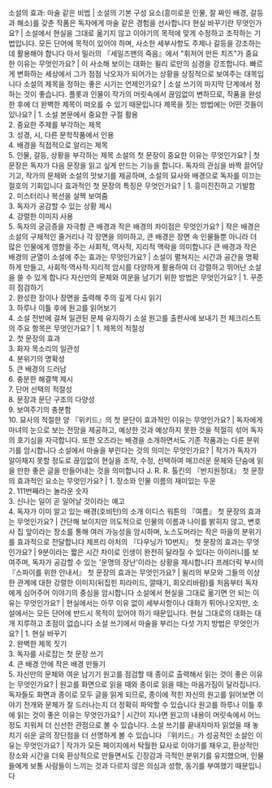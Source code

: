 소설의 효과: 마술 같은 비법	| 소설의 기본 구성 요소(흥미로운 인물, 잘 짜인 배경, 갈등과 해소)를 갖춘 작품은 독자에게 마술 같은 경험을 선사합니다
현실 바꾸기란 무엇인가요?	| 소설에서 현실을 그대로 옮기지 않고 이야기의 목적에 맞게 수정하고 조작하는 기법입니다. 모든 단어에 목적이 있어야 하며, 사소한 세부사항도 주제나 갈등을 강조하는 데 활용해야 합니다
아서 밀러의 『세일즈맨의 죽음』에서 "휘저어 만든 치즈"가 중요한 이유는 무엇인가요?	| 이 사소해 보이는 대화는 윌리 로만의 심경을 강조합니다. 빠르게 변화하는 세상에서 그가 점점 낙오자가 되어가는 상황을 상징적으로 보여주는 대목입니다
소설의 제목을 정하는 좋은 시기는 언제인가요?	| 소설 쓰기의 마지막 단계에서 정하는 것이 좋습니다. 플롯과 인물이 작가의 머릿속에서 끊임없이 변하므로, 작품을 완성한 후에 더 완벽한 제목이 떠오를 수 있기 때문입니다
제목을 짓는 방법에는 어떤 것들이 있나요?	| 1. 소설 본문에서 중요한 구절 활용<br/>2. 중요한 주제를 부각하는 제목<br/>3. 성경, 시, 다른 문학작품에서 인용<br/>4. 배경을 직접적으로 알리는 제목<br/>5. 인물, 갈등, 상황을 부각하는 제목
소설의 첫 문장이 중요한 이유는 무엇인가요?	| 첫 문장은 독자가 다음 문장을 읽고 싶게 만드는 기능을 합니다. 독자의 관심을 바짝 끌어당기고, 작가의 문체와 소설의 맛보기를 제공하며, 소설의 묘사와 배경으로 독자를 이끄는 절호의 기회입니다
효과적인 첫 문장의 특징은 무엇인가요?	| 1. 흥미진진하고 기발함<br/>2. 미스터리나 복선을 살짝 보여줌<br/>3. 독자가 공감할 수 있는 상황 제시<br/>4. 강렬한 이미지 사용<br/>5. 독자의 궁금증을 자극함
큰 배경과 작은 배경의 차이점은 무엇인가요?	| 작은 배경은 소설의 구체적인 줄거리나 각 장면을 의미하고, 큰 배경은 장면 속 인물들뿐 아니라 더 많은 인물에게 영향을 주는 사회적, 역사적, 지리적 맥락을 의미합니다
큰 배경과 작은 배경의 균열이 소설에 주는 효과는 무엇인가요?	| 소설이 펼쳐지는 시간과 공간을 명확하게 만들고, 사회적·역사적·지리적 암시를 다양하게 활용하여 더 강렬하고 뛰어난 소설을 쓸 수 있게 합니다
자신만의 문체와 여운을 남기기 위한 방법은 무엇인가요?	| 1. 꾸준히 점검하기<br/>2. 완성한 장이나 장면을 출력해 주의 깊게 다시 읽기<br/>3. 하루나 이틀 후에 원고를 읽어보기<br/>4. 소설 전반에 걸쳐 일관된 문체 유지하기
소설 원고를 출판사에 보내기 전 체크리스트의 주요 항목은 무엇인가요?	| 1. 제목의 적절성<br/>2. 첫 문장의 효과<br/>3. 화자 목소리의 일관성<br/>4. 분위기의 명확성<br/>5. 큰 배경의 드러남<br/>6. 충분한 해결책 제시<br/>7. 단어 선택의 적절성<br/>8. 문장과 문단 구조의 다양성<br/>9. 보여주기의 충분함<br/>10. 묘사의 적절한 양
『위키드』의 첫 문단이 효과적인 이유는 무엇인가요?	| 독자에게 마녀의 눈으로 보는 전망을 제공하고, 예상한 것과 예상하지 못한 것을 적절히 섞어 독자의 호기심을 자극합니다. 또한 오즈라는 배경을 소개하면서도 기존 작품과는 다른 분위기를 암시합니다
소설에서 마술을 부린다는 것의 의미는 무엇인가요?	| 작가가 독자가 알아채지 못할 정도로 끊임없이 현실을 조작, 수정, 선택하여 매끄러운 문체와 단숨에 읽을 만한 좋은 글을 만들어내는 것을 의미합니다
J. R. R. 톨킨의 『반지원정대』 첫 문장의 효과적인 요소는 무엇인가요?	| 1. 장소와 인물 이름의 재미있는 두운<br/>2. 111번째라는 놀라운 숫자<br/>3. 신나는 일이 곧 일어날 것이라는 예고<br/>4. 독자가 이미 알고 있는 배경(호비턴)의 소개
이디스 워튼의 『여름』 첫 문장의 효과는 무엇인가요?	| 간단해 보이지만 의도적으로 인물의 이름과 나이를 밝히지 않고, 변호사 집 앞이라는 장소를 통해 여러 가능성을 암시하며, 노스도머라는 작은 마을의 분위기를 효과적으로 전달합니다
제프리 아처의 『다우닝가 10번지』 첫 문장의 효과는 무엇인가요?	| 9분이라는 짧은 시간 차이로 인생이 완전히 달라질 수 있다는 아이러니를 보여주며, 독자가 공감할 수 있는 '운명의 장난'이라는 상황을 제시합니다
프레더릭 부시의 『스파이를 위한 안내서』 첫 문장의 효과는 무엇인가요?	| 윌리의 부모와 그들의 이상한 관계에 대한 강렬한 이미지(뒤집힌 피라미드, 깔때기, 회오리바람)를 처음부터 독자에게 심어주어 이야기의 중심을 암시합니다
소설에서 현실을 그대로 옮기면 안 되는 이유는 무엇인가요?	| 현실에서는 아무 이유 없이 세부사항이나 대화가 튀어나오지만, 소설에서는 모든 단어에 반드시 목적이 있어야 하기 때문입니다. 현실 그대로의 대화는 대개 지루하고 초점이 없습니다
소설 쓰기에서 마술을 부리는 다섯 가지 방법은 무엇인가요?	| 1. 현실 바꾸기<br/>2. 완벽한 제목 짓기<br/>3. 독자를 사로잡는 첫 문장 쓰기<br/>4. 큰 배경 안에 작은 배경 만들기<br/>5. 자신만의 문체와 여운 남기기
원고를 점검할 때 종이로 출력해서 읽는 것이 좋은 이유는 무엇인가요?	| 원고를 화면으로 읽을 때와 종이로 읽을 때는 마음가짐이 달라집니다. 독자들도 화면과 종이로 모두 글을 읽게 되므로, 종이에 적힌 자신의 원고를 읽어보면 이야기 전개와 문체가 잘 드러나는지 더 정확히 파악할 수 있습니다
원고를 하루나 이틀 후에 읽는 것이 좋은 이유는 무엇인가요?	| 시간이 지나면 원고의 내용이 머릿속에서 어느 정도 지워져 더 신선한 관점으로 볼 수 있습니다. 소설 쓰기를 끝내자마자 읽었을 때 놓치기 쉬운 글의 장단점을 더 선명하게 볼 수 있습니다
『위키드』가 성공적인 소설인 이유는 무엇인가요?	| 작가가 모든 페이지에서 탁월한 묘사로 이야기를 채우고, 환상적인 장소와 시간을 더욱 환상적으로 만들면서도 긴장감과 극적인 분위기를 유지했으며, 인물들에게 보통 사람들이 느끼는 것과 다르지 않은 의심과 성향, 동기를 부여했기 때문입니다